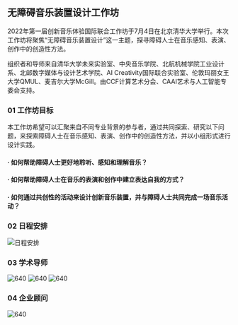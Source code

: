 ## 无障碍音乐装置设计工作坊

2022年第一届创新音乐体验国际联合工作坊于7月4日在北京清华大学举行。本次工作坊将聚焦“无障碍音乐装置设计”这一主题，探寻障碍人士在音乐感知、表演、创作中的创造性方法。

组织者和导师来自清华大学未来实验室、中央音乐学院、北航机械学院工业设计系、北邮数字媒体与设计艺术学院、AI Creativity国际联合实验室、伦敦玛丽女王大学QMUL、麦吉尔大学McGill。由CCF计算艺术分会、CAAI艺术与人工智能专委会支持。

### 01 工作坊目标

本工作坊希望可以汇聚来自不同专业背景的参与者，通过共同探索、研究以下问题，来探索障碍人士在音乐感知、表演、创作中的创造性方法，并以小组形式进行设计实践。

#### · 如何帮助障碍人士更好地聆听、感知和理解音乐？
#### · 如何帮助障碍人士在音乐的表演和创作中建立表达自我的方式？ 
#### · 如何通过共创性的活动来设计创新音乐装置，并与障碍人士共同完成一场音乐活动？


### 02 日程安排

![日程安排](https://user-images.githubusercontent.com/108637794/177085041-6e932a2b-fa78-4fb8-bc08-172ac42b923b.jpg)


### 03 学术导师

![640](https://user-images.githubusercontent.com/108637794/177080018-a6e4f8c8-d4b5-452f-bb99-0841638afb53.jpg)
![640](https://user-images.githubusercontent.com/108637794/177085382-b5b66ec7-c62a-4374-906a-1d71a90401e0.jpg)
![640](https://user-images.githubusercontent.com/108637794/177085397-ce7e9fec-b386-4ac6-b690-4c39a148efc7.jpg)

### 04 企业顾问

![640](https://user-images.githubusercontent.com/108637794/177085423-3e84af91-346d-4492-b56f-b67d7c7d10e1.jpg)
